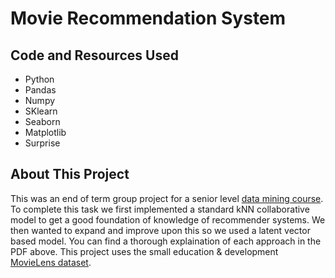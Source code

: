 # Movie Recommendation System

## Code and Resources Used

- Python
- Pandas
- Numpy
- SKlearn
- Seaborn
- Matplotlib
- Surprise

## About This Project

This was an end of term group project for a senior level [data mining course](https://academic-calendar.wlu.ca/course.php?c=50474&cal=1&d=1903&s=897&y=77). To complete this task we first implemented a standard kNN collaborative model to get a good foundation of knowledge of recommender systems. We then wanted to expand and improve upon this so we used a latent vector based model. You can find a thorough explaination of each approach in the PDF above. This project uses the small education & development [MovieLens dataset](https://grouplens.org/datasets/movielens/).
